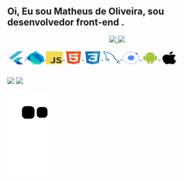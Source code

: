 ## Oi, Eu sou Matheus de Oliveira, sou desenvolvedor front-end .
<div align="center">
  <a href="https://github.com/MattOliver14">
  <img height="180em" src="https://github-readme-stats.vercel.app/api?username=mattoliver14&show_icons=true&theme=dracula&include_all_commits=true&count_private=true"/>
  <img height="180em" src="https://github-readme-stats.vercel.app/api/top-langs/?username=mattoliver14&layout=compact&langs_count=7&theme=dracula"/>
</div>
<div style="display: inline_block"><br>
  <img align="center" alt="Matt-Flutter" height="30" width="40" src="https://raw.githubusercontent.com/devicons/devicon/master/icons/flutter/flutter-original.svg" />
  <img align="center" alt="Matt-Dart" height="30" width="40" src="https://raw.githubusercontent.com/devicons/devicon/master/icons/dart/dart-original.svg" />
  <img align="center" alt="Matt-Js" height="30" width="40" src="https://raw.githubusercontent.com/devicons/devicon/master/icons/javascript/javascript-original.svg" />
  <img align="center" alt="Matt-HTML" height="30" width="40" src="https://raw.githubusercontent.com/devicons/devicon/master/icons/html5/html5-original.svg">
  <img align="center" alt="Matt-CSS" height="30" width="40" src="https://raw.githubusercontent.com/devicons/devicon/master/icons/css3/css3-original.svg">
  <img align="center" alt="Matt-MySQL" height="30" width="40" src="https://raw.githubusercontent.com/devicons/devicon/master/icons/mysql/mysql-original.svg" />
   <img align="center" alt="Matt-ionic" height="30" width="40" 
  src="https://raw.githubusercontent.com/devicons/devicon/master/icons/ionic/ionic-original.svg" />
     <img align="center" alt="Matt-android" height="30" width="40" 
 src="https://raw.githubusercontent.com/devicons/devicon/master/icons/android/android-original.svg" />  
 <img align="center" alt="Matt-ios" height="30" width="40" 
  src="https://raw.githubusercontent.com/devicons/devicon/master/icons/apple/apple-original.svg" />
</div>
  
  ##
 
<div> 
  <a href="https://www.instagram.com/matt_oliveira_14/" target="_blank"><img src="https://img.shields.io/badge/-Instagram-%23E4405F?style=for-the-badge&logo=instagram&logoColor=white" target="_blank"></a>
  <a href="https://www.linkedin.com/in/matheus-de-oliveira-061a43177/" target="_blank"><img src="https://img.shields.io/badge/-LinkedIn-%230077B5?style=for-the-badge&logo=linkedin&logoColor=white" target="_blank"></a> 
 
  ![Snake animation](https://github.com/rafaballerini/rafaballerini/blob/output/github-contribution-grid-snake.svg)
 
</div>
